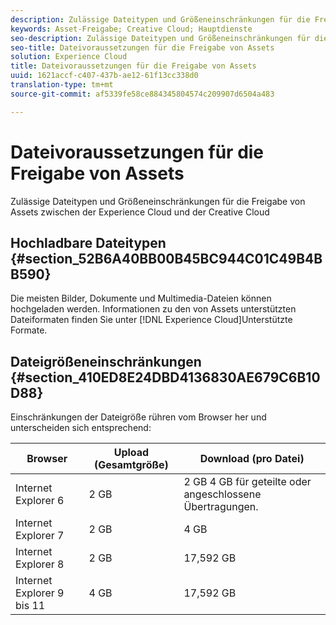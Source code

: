 ```yaml
---
description: Zulässige Dateitypen und Größeneinschränkungen für die Freigabe von Assets zwischen der Experience Cloud und der Creative Cloud
keywords: Asset-Freigabe; Creative Cloud; Hauptdienste
seo-description: Zulässige Dateitypen und Größeneinschränkungen für die Freigabe von Assets zwischen der Experience Cloud und der Creative Cloud
seo-title: Dateivoraussetzungen für die Freigabe von Assets
solution: Experience Cloud
title: Dateivoraussetzungen für die Freigabe von Assets
uuid: 1621accf-c407-437b-ae12-61f13cc338d0
translation-type: tm+mt
source-git-commit: af5339fe58ce884345804574c209907d6504a483

---
```



# Dateivoraussetzungen für die Freigabe von Assets

Zulässige Dateitypen und Größeneinschränkungen für die Freigabe von Assets zwischen der Experience Cloud und der Creative Cloud

## Hochladbare Dateitypen {#section_52B6A40BB00B45BC944C01C49B4BB590}

Die meisten Bilder, Dokumente und Multimedia-Dateien können hochgeladen werden. Informationen zu den von [](https://helpx.adobe.com/experience-manager/brand-portal/using/brand-portal-supported-formats.html) Assets unterstützten Dateiformaten finden Sie unter [!DNL Experience Cloud]Unterstützte Formate.

## Dateigrößeneinschränkungen {#section_410ED8E24DBD4136830AE679C6B10D88}

Einschränkungen der Dateigröße rühren vom Browser her und unterscheiden sich entsprechend:

| Browser | Upload (Gesamtgröße) | Download (pro Datei) |
|--- |--- |--- |
| Internet Explorer 6 | 2 GB   | 2 GB 4 GB für geteilte oder angeschlossene Übertragungen. |
| Internet Explorer 7 | 2 GB   | 4 GB   |
| Internet Explorer 8 | 2 GB   | 17,592 GB   |
| Internet Explorer 9 bis 11 | 4 GB   | 17,592 GB   |
